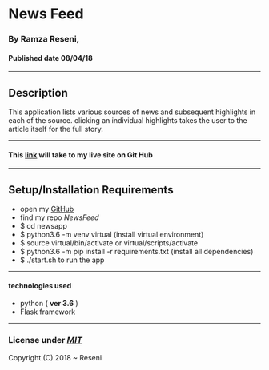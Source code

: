 # News Feed

### By **Ramza Reseni**, 
#### Published date **08/04/18**
 ---
## Description

This application lists various sources of news and subsequent highlights in each of the source. clicking an individual highlights takes the user to the article itself for the full story.

---

#### This [link](https://github.com/ramza007/NewsFeed/) will take to my live site on Git Hub

---

## Setup/Installation Requirements

* open my [GitHub](https://github.com/ramza007)
* find my repo *NewsFeed*
* $ cd newsapp
* $ python3.6 -m venv virtual (install virtual environment)
* $ source virtual/bin/activate or virtual/scripts/activate
* $ python3.6 -m pip install -r requirements.txt (install all dependencies)
* $ ./start.sh to run the app

---

#### technologies used 
* python ( **ver 3.6** )
* Flask framework
---

### License under [***MIT***](https://github.com/ramza007/NewsFeed/blob/master/LICENSE)

Copyright (C) 2018 ~ Reseni